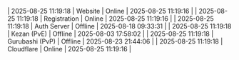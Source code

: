 | 2025-08-25 11:19:18 | Website | Online | 2025-08-25 11:19:16 |
| 2025-08-25 11:19:18 | Registration | Online | 2025-08-25 11:19:16 |
| 2025-08-25 11:19:18 | Auth Server | Offline | 2025-08-18 09:33:31 |
| 2025-08-25 11:19:18 | Kezan (PvE) | Offline | 2025-08-03 17:58:02 |
| 2025-08-25 11:19:18 | Gurubashi (PvP) | Offline | 2025-08-23 21:44:06 |
| 2025-08-25 11:19:18 | Cloudflare | Online | 2025-08-25 11:19:16 |
